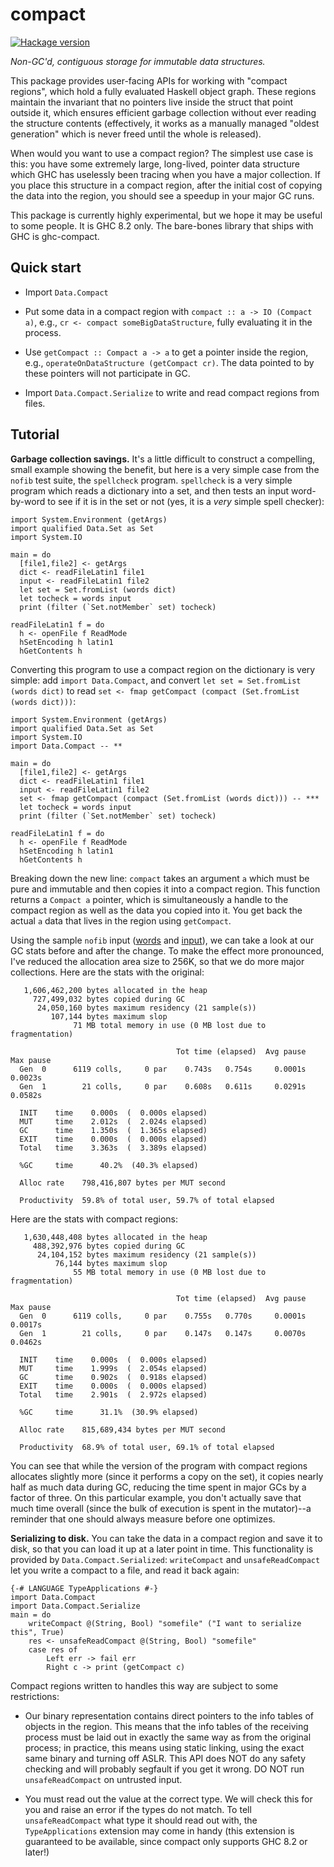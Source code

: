# compact

[![Hackage version](https://img.shields.io/hackage/v/compact.svg?label=Hackage)](https://hackage.haskell.org/package/compact)

*Non-GC'd, contiguous storage for immutable data structures.*

This package provides user-facing APIs for working with "compact regions", which
hold a fully evaluated Haskell object graph.  These regions maintain the
invariant that no pointers live inside the struct that point outside it, which
ensures efficient garbage collection without ever reading the structure contents
(effectively, it works as a manually managed "oldest generation" which is never
freed until the whole is released).

When would you want to use a compact region? The simplest use case is this: you
have some extremely large, long-lived, pointer data structure which GHC has
uselessly been tracing when you have a major collection. If you place this
structure in a compact region, after the initial cost of copying the data into
the region, you should see a speedup in your major GC runs.

This package is currently highly experimental, but we hope it may be useful to
some people.  It is GHC 8.2 only.  The bare-bones library that ships with GHC is
ghc-compact.

## Quick start

* Import `Data.Compact`

* Put some data in a compact region with `compact :: a -> IO (Compact a)`,
  e.g., `cr <- compact someBigDataStructure`, fully evaluating it in
  the process.

* Use `getCompact :: Compact a -> a` to get a pointer inside the region,
  e.g., `operateOnDataStructure (getCompact cr)`.  The data pointed to
  by these pointers will not participate in GC.

* Import `Data.Compact.Serialize` to write and read compact regions from files.

## Tutorial

**Garbage collection savings.** It's a little difficult to construct a
compelling, small example showing the benefit, but here is a very simple case
from the `nofib` test suite, the `spellcheck` program.  `spellcheck` is a very
simple program which reads a dictionary into a set, and then tests an input
word-by-word to see if it is in the set or not (yes, it is a *very* simple
spell checker):

```
import System.Environment (getArgs)
import qualified Data.Set as Set
import System.IO

main = do
  [file1,file2] <- getArgs
  dict <- readFileLatin1 file1
  input <- readFileLatin1 file2
  let set = Set.fromList (words dict)
  let tocheck = words input
  print (filter (`Set.notMember` set) tocheck)

readFileLatin1 f = do
  h <- openFile f ReadMode
  hSetEncoding h latin1
  hGetContents h
```

Converting this program to use a compact region on the dictionary is very
simple: add `import Data.Compact`, and convert `let set = Set.fromList (words
dict)` to read `set <- fmap getCompact (compact (Set.fromList (words dict)))`:

```
import System.Environment (getArgs)
import qualified Data.Set as Set
import System.IO
import Data.Compact -- **

main = do
  [file1,file2] <- getArgs
  dict <- readFileLatin1 file1
  input <- readFileLatin1 file2
  set <- fmap getCompact (compact (Set.fromList (words dict))) -- ***
  let tocheck = words input
  print (filter (`Set.notMember` set) tocheck)

readFileLatin1 f = do
  h <- openFile f ReadMode
  hSetEncoding h latin1
  hGetContents h
```

Breaking down the new line: `compact` takes an argument `a` which must be pure
and immutable and then copies it into a compact region. This function returns a
`Compact a` pointer, which is simultaneously a handle to the compact region as
well as the data you copied into it.  You get back the actual `a` data that
lives in the region using `getCompact`.

Using the sample `nofib` input
([words](https://github.com/ghc/nofib/blob/master/gc/spellcheck/words) and
[input](https://github.com/ghc/nofib/blob/master/gc/spellcheck/input>)), we can take
a look at our GC stats before and after the change.  To make the effect more
pronounced, I've reduced the allocation area size to 256K, so that we do more
major collections.  Here are the stats with the original:

```
   1,606,462,200 bytes allocated in the heap
     727,499,032 bytes copied during GC
      24,050,160 bytes maximum residency (21 sample(s))
         107,144 bytes maximum slop
              71 MB total memory in use (0 MB lost due to fragmentation)

                                     Tot time (elapsed)  Avg pause  Max pause
  Gen  0      6119 colls,     0 par    0.743s   0.754s     0.0001s    0.0023s
  Gen  1        21 colls,     0 par    0.608s   0.611s     0.0291s    0.0582s

  INIT    time    0.000s  (  0.000s elapsed)
  MUT     time    2.012s  (  2.024s elapsed)
  GC      time    1.350s  (  1.365s elapsed)
  EXIT    time    0.000s  (  0.000s elapsed)
  Total   time    3.363s  (  3.389s elapsed)

  %GC     time      40.2%  (40.3% elapsed)

  Alloc rate    798,416,807 bytes per MUT second

  Productivity  59.8% of total user, 59.7% of total elapsed
```

Here are the stats with compact regions:

```
   1,630,448,408 bytes allocated in the heap
     488,392,976 bytes copied during GC
      24,104,152 bytes maximum residency (21 sample(s))
          76,144 bytes maximum slop
              55 MB total memory in use (0 MB lost due to fragmentation)

                                     Tot time (elapsed)  Avg pause  Max pause
  Gen  0      6119 colls,     0 par    0.755s   0.770s     0.0001s    0.0017s
  Gen  1        21 colls,     0 par    0.147s   0.147s     0.0070s    0.0462s

  INIT    time    0.000s  (  0.000s elapsed)
  MUT     time    1.999s  (  2.054s elapsed)
  GC      time    0.902s  (  0.918s elapsed)
  EXIT    time    0.000s  (  0.000s elapsed)
  Total   time    2.901s  (  2.972s elapsed)

  %GC     time      31.1%  (30.9% elapsed)

  Alloc rate    815,689,434 bytes per MUT second

  Productivity  68.9% of total user, 69.1% of total elapsed
```

You can see that while the version of the program with compact regions allocates
slightly more (since it performs a copy on the set), it copies nearly half as
much data during GC, reducing the time spent in major GCs by a factor of three.
On this particular example, you don't actually save that much time overall
(since the bulk of execution is spent in the mutator)--a reminder that one
should always measure before one optimizes.

**Serializing to disk.**
You can take the data in a compact region and save it to disk, so that you can
load it up at a later point in time.  This functionality is provided by
`Data.Compact.Serialized`: `writeCompact` and `unsafeReadCompact` let you
write a compact to a file, and read it back again:

```
{-# LANGUAGE TypeApplications #-}
import Data.Compact
import Data.Compact.Serialize
main = do
    writeCompact @(String, Bool) "somefile" ("I want to serialize this", True)
    res <- unsafeReadCompact @(String, Bool) "somefile"
    case res of
        Left err -> fail err
        Right c -> print (getCompact c)
```

Compact regions written to handles this way are subject to some
restrictions:

* Our binary representation contains direct pointers to the info
  tables of objects in the region.  This means that the info tables
  of the receiving process must be laid out in exactly the same
  way as from the original process; in practice, this means using
  static linking, using the exact same binary and turning off ASLR.  This
  API does NOT do any safety checking and will probably segfault if you
  get it wrong.  DO NOT run `unsafeReadCompact` on untrusted input.

* You must read out the value at the correct type.  We will
  check this for you and raise an error if the types do not match.
  To tell `unsafeReadCompact` what type it should read out with,
  the `TypeApplications` extension may come in handy (this extension
  is guaranteed to be available, since compact only supports GHC 8.2
  or later!)
